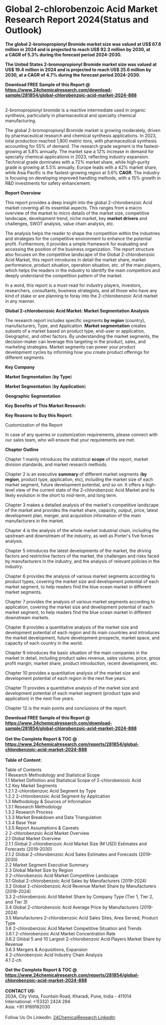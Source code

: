 <h1>Global 2-chlorobenzoic Acid Market Research Report 2024(Status and Outlook)</h1><p><strong>The global 2-bromopropionyl Bromide market size was valued at US$ 67.8 million in 2024 and is projected to reach US$ 92.3 million by 2030, at a CAGR of 5.3% during the forecast period 2024-2030.</strong></p><p>
</p><p><strong>The United States 2-bromopropionyl Bromide market size was valued at US$ 19.4 million in 2024 and is projected to reach US$ 25.6 million by 2030, at a CAGR of 4.7% during the forecast period 2024-2030.</strong></p><div><b>Download FREE Sample of this Report @ 
            <a href="https://www.24chemicalresearch.com/download-sample/281854/global-chlorobenzoic-acid-market-2024-888">
            https://www.24chemicalresearch.com/download-sample/281854/global-chlorobenzoic-acid-market-2024-888</a></b></div><br><p>
</p><p>2-bromopropionyl bromide is a reactive intermediate used in organic synthesis, particularly in pharmaceutical and specialty chemical manufacturing.</p><p>
</p><p>The global 2-bromopropionyl Bromide market is growing moderately, driven by pharmaceutical research and chemical synthesis applications. In 2023, total production reached 1,800 metric tons, with pharmaceutical synthesis accounting for 55% of demand. The research grade segment is the fastest-growing at 5.8% annually. The market saw a 12% increase in demand for specialty chemical applications in 2023, reflecting industry expansion. Technical grade dominates with a 72% market share, while high-purity grade is growing at 5.5% annually. Europe leads with a 42% market share, while Asia Pacific is the fastest-growing region at 5.6% <strong>CAGR</strong>. The industry is focusing on developing improved handling methods, with a 15% growth in R&amp;D investments for safety enhancement.</p><p>
</p><p><strong>Report Overview</strong></p><p>
</p><p></p><p>
</p><p>This report provides a deep insight into the global 2-chlorobenzoic Acid market covering all its essential aspects. This ranges from a macro overview of the market to micro details of the market size, competitive landscape, development trend, niche market, key <strong>market drivers</strong> and challenges, SWOT analysis, value chain analysis, etc.</p><p>
</p><p>The analysis helps the reader to shape the competition within the industries and strategies for the competitive environment to enhance the potential profit. Furthermore, it provides a simple framework for evaluating and accessing the position of the business organization. The report structure also focuses on the competitive landscape of the Global 2-chlorobenzoic Acid Market, this report introduces in detail the market share, market performance, product situation, operation situation, etc. of the main players, which helps the readers in the industry to identify the main competitors and deeply understand the competition pattern of the market.</p><p>
</p><p>In a word, this report is a must-read for industry players, investors, researchers, consultants, business strategists, and all those who have any kind of stake or are planning to foray into the 2-chlorobenzoic Acid market in any manner.</p><p>
</p><p><strong>Global 2-chlorobenzoic Acid Market: Market Segmentation Analysis</strong></p><p>
</p><p>The research report includes specific segments <strong>by region</strong> (country), manufacturers, Type, and Application. <strong>Market segmentation</strong> creates subsets of a market based on product type, end-user or application, Geographic, and other factors. By understanding the market segments, the decision-maker can leverage this targeting in the product, sales, and marketing strategies. Market segments can power your product development cycles by informing how you create product offerings for different segments.</p><p>
</p><p><strong>Key Company</strong></p><p>
</p><p>
</p><p><strong>Market Segmentation</strong> (<strong>by Type</strong>)</p><p>
</p><p>
</p><p><strong>Market Segmentation</strong> (<strong>by Application</strong>)</p><p>
</p><p>
</p><p><strong>Geographic Segmentation</strong></p><p>
</p><p>
</p><p><strong>Key Benefits of This Market Research:</strong></p><p>
</p><p>
</p><p><strong>Key Reasons to Buy this Report:</strong></p><p>
</p><p>
</p><p>Customization of the Report</p><p>
</p><p>In case of any queries or customization requirements, please connect with our sales team, who will ensure that your requirements are met.</p><p>
</p><p><strong>Chapter Outline</strong></p><p>
</p><p>Chapter 1 mainly introduces the statistical <strong>scope</strong> of the report, market division standards, and market research methods.</p><p>
</p><p>Chapter 2 is an executive <strong>summary</strong> of different market segments (<strong>by region</strong>, product type, application, etc), including the market size of each market segment, future development potential, and so on. It offers a high-level view of the current state of the 2-chlorobenzoic Acid Market and its likely evolution in the short to mid-term, and long term.</p><p>
</p><p>Chapter 3 makes a detailed analysis of the market's competitive landscape of the market and provides the market share, capacity, output, price, latest development plan, merger, and acquisition information of the main manufacturers in the market.</p><p>
</p><p>Chapter 4 is the analysis of the whole market industrial chain, including the upstream and downstream of the industry, as well as Porter's five forces analysis.</p><p>
</p><p>Chapter 5 introduces the latest developments of the market, the driving factors and restrictive factors of the market, the challenges and risks faced by manufacturers in the industry, and the analysis of relevant policies in the industry.</p><p>
</p><p>Chapter 6 provides the analysis of various market segments according to product types, covering the market size and development potential of each market segment, to help readers find the blue ocean market in different market segments.</p><p>
</p><p>Chapter 7 provides the analysis of various market segments according to application, covering the market size and development potential of each market segment, to help readers find the blue ocean market in different downstream markets.</p><p>
</p><p>Chapter 8 provides a quantitative analysis of the market size and development potential of each region and its main countries and introduces the market development, future development prospects, market space, and capacity of each country in the world.</p><p>
</p><p>Chapter 9 introduces the basic situation of the main companies in the market in detail, including product sales revenue, sales volume, price, gross profit margin, market share, product introduction, recent development, etc.</p><p>
</p><p>Chapter 10 provides a quantitative analysis of the market size and development potential of each region in the next five years.</p><p>
</p><p>Chapter 11 provides a quantitative analysis of the market size and development potential of each market segment (product type and application) in the next five years.</p><p>
</p><p>Chapter 12 is the main points and conclusions of the report.</p><p>

</p><div><b>Download FREE Sample of this Report @ 
            <a href="https://www.24chemicalresearch.com/download-sample/281854/global-chlorobenzoic-acid-market-2024-888">
            https://www.24chemicalresearch.com/download-sample/281854/global-chlorobenzoic-acid-market-2024-888</a></b></div><br><div><b>Get the Complete Report & TOC @ 
            <a href="https://www.24chemicalresearch.com/reports/281854/global-chlorobenzoic-acid-market-2024-888">
            https://www.24chemicalresearch.com/reports/281854/global-chlorobenzoic-acid-market-2024-888</a></b></div><br>
            <b>Table of Content:</b><p>Table of Contents<br />
 1 Research Methodology and Statistical Scope<br />
 1.1 Market Definition and Statistical Scope of 2-chlorobenzoic Acid<br />
 1.2 Key Market Segments<br />
 1.2.1 2-chlorobenzoic Acid Segment by Type<br />
 1.2.2 2-chlorobenzoic Acid Segment by Application<br />
 1.3 Methodology & Sources of Information<br />
 1.3.1 Research Methodology<br />
 1.3.2 Research Process<br />
 1.3.3 Market Breakdown and Data Triangulation<br />
 1.3.4 Base Year<br />
 1.3.5 Report Assumptions & Caveats<br />
 2 2-chlorobenzoic Acid Market Overview<br />
 2.1 Global Market Overview<br />
 2.1.1 Global 2-chlorobenzoic Acid Market Size (M USD) Estimates and Forecasts (2019-2030)<br />
 2.1.2 Global 2-chlorobenzoic Acid Sales Estimates and Forecasts (2019-2030)<br />
 2.2 Market Segment Executive Summary<br />
 2.3 Global Market Size by Region<br />
 3 2-chlorobenzoic Acid Market Competitive Landscape<br />
 3.1 Global 2-chlorobenzoic Acid Sales by Manufacturers (2019-2024)<br />
 3.2 Global 2-chlorobenzoic Acid Revenue Market Share by Manufacturers (2019-2024)<br />
 3.3 2-chlorobenzoic Acid Market Share by Company Type (Tier 1, Tier 2, and Tier 3)<br />
 3.4 Global 2-chlorobenzoic Acid Average Price by Manufacturers (2019-2024)<br />
 3.5 Manufacturers 2-chlorobenzoic Acid Sales Sites, Area Served, Product Type<br />
 3.6 2-chlorobenzoic Acid Market Competitive Situation and Trends<br />
 3.6.1 2-chlorobenzoic Acid Market Concentration Rate<br />
 3.6.2 Global 5 and 10 Largest 2-chlorobenzoic Acid Players Market Share by Revenue<br />
 3.6.3 Mergers & Acquisitions, Expansion<br />
 4 2-chlorobenzoic Acid Industry Chain Analysis<br />
 4.1 2-ch</p><div><b>Get the Complete Report & TOC @ 
            <a href="https://www.24chemicalresearch.com/reports/281854/global-chlorobenzoic-acid-market-2024-888">
            https://www.24chemicalresearch.com/reports/281854/global-chlorobenzoic-acid-market-2024-888</a></b></div><br><b>CONTACT US:</b><br>
            203A, City Vista, Fountain Road, Kharadi, Pune, India - 411014<br>
            International: +1(332) 2424 294<br>
            Asia: +91 9169162030 <br><br>
            Follow Us On LinkedIn: <a href="https://www.linkedin.com/company/24chemicalresearch/">24ChemicalResearch LinkedIn</a>
